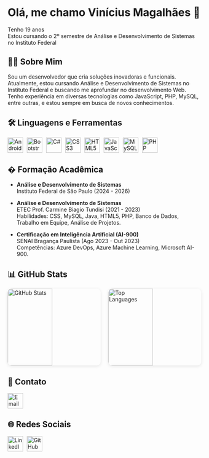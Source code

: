 # Olá, me chamo Vinícius Magalhães 👋  
Tenho 19 anos  
Estou cursando o 2º semestre de Análise e Desenvolvimento de Sistemas no Instituto Federal

## 👨‍💻 Sobre Mim

Sou um desenvolvedor que cria soluções inovadoras e funcionais. Atualmente, estou cursando Análise e Desenvolvimento de Sistemas no Instituto Federal e buscando me aprofundar no desenvolvimento Web. Tenho experiência em diversas tecnologias como JavaScript, PHP, MySQL, entre outras, e estou sempre em busca de novos conhecimentos.

## 🛠️ Linguagens e Ferramentas

<div style="display: flex; gap: 10px; flex-wrap: wrap;">
  <a href="https://github.com/Viniciusmagal/mobileapps" target="_blank">
    <img src="https://cdn.jsdelivr.net/gh/devicons/devicon/icons/android/android-original.svg" alt="Android" width="40" height="40" />
  </a>
  <a href="https://getbootstrap.com" target="_blank">
    <img src="https://cdn.jsdelivr.net/gh/devicons/devicon/icons/bootstrap/bootstrap-original.svg" alt="Bootstrap" width="40" height="40" />
  </a>
  <a href="https://docs.microsoft.com/en-us/dotnet/csharp/" target="_blank">
    <img src="https://cdn.jsdelivr.net/gh/devicons/devicon/icons/csharp/csharp-original.svg" alt="C#" width="40" height="40" />
  </a>
  <a href="https://github.com/Viniciusmagal/Web-projects" target="_blank">
    <img src="https://cdn.jsdelivr.net/gh/devicons/devicon/icons/css3/css3-original-wordmark.svg" alt="CSS3" width="40" height="40" />
  </a>
  <a href="https://github.com/Viniciusmagal/Web-projects" target="_blank">
    <img src="https://cdn.jsdelivr.net/gh/devicons/devicon/icons/html5/html5-original.svg" alt="HTML5" width="40" height="40" />
  </a>
  <a href="https://developer.mozilla.org/en-US/docs/Web/JavaScript" target="_blank">
    <img src="https://cdn.jsdelivr.net/gh/devicons/devicon/icons/javascript/javascript-original.svg" alt="JavaScript" width="40" height="40" />
  </a>
  <a href="https://www.mysql.com/" target="_blank">
    <img src="https://cdn.jsdelivr.net/gh/devicons/devicon/icons/mysql/mysql-original.svg" alt="MySQL" width="40" height="40" />
  </a>
  <a href="https://github.com/Viniciusmagal/Web-projects" target="_blank">
    <img src="https://cdn.jsdelivr.net/gh/devicons/devicon/icons/php/php-original.svg" alt="PHP" width="40" height="40" />
  </a>
</div>

## � Formação Acadêmica

- **Análise e Desenvolvimento de Sistemas**  
  Instituto Federal de São Paulo (2024 - 2026)

- **Análise e Desenvolvimento de Sistemas**  
  ETEC Prof. Carmine Biagio Tundisi (2021 - 2023)  
  Habilidades: CSS, MySQL, Java, HTML5, PHP, Banco de Dados, Trabalho em Equipe, Análise de Projetos.

- **Certificação em Inteligência Artificial (AI-900)**  
  SENAI Bragança Paulista (Ago 2023 - Out 2023)  
  Competências: Azure DevOps, Azure Machine Learning, Microsoft AI-900.

## 📊 GitHub Stats

<div style="display: flex; gap: 20px;">
  <img src="https://github-readme-stats.vercel.app/api?username=ViniciusMagal&show_icons=true&theme=radical" alt="GitHub Stats" style="width: 48%; height: 200px; border-radius: 10px; box-shadow: 0 2px 8px rgba(0, 0, 0, 0.1);" />
  <img src="https://github-readme-stats.vercel.app/api/top-langs/?username=ViniciusMagal&layout=compact&theme=radical" alt="Top Languages" style="width: 48%; height: 200px; border-radius: 10px; box-shadow: 0 2px 8px rgba(0, 0, 0, 0.1);" />
</div>

## 📧 Contato

<a href="mailto:lucavimagal@gmail.com" target="_blank">
  <img src="https://upload.wikimedia.org/wikipedia/commons/thumb/7/7e/Gmail_icon_%282020%29.svg/128px-Gmail_icon_%282020%29.svg.png" alt="Email" width="40" height="40" />
</a>

## 🌐 Redes Sociais

<div style="display: flex; gap: 10px;">
  <a href="https://www.linkedin.com/in/vinicius-magalhães-5137402b9/" target="_blank">
    <img src="https://cdn.jsdelivr.net/gh/devicons/devicon/icons/linkedin/linkedin-original.svg" alt="LinkedIn" width="40" height="40" />
  </a>
  <a href="https://github.com/Viniciusmagal" target="_blank">
    <img src="https://cdn.jsdelivr.net/gh/devicons/devicon/icons/github/github-original.svg" alt="GitHub" width="40" height="40" />
  </a>
</div>
